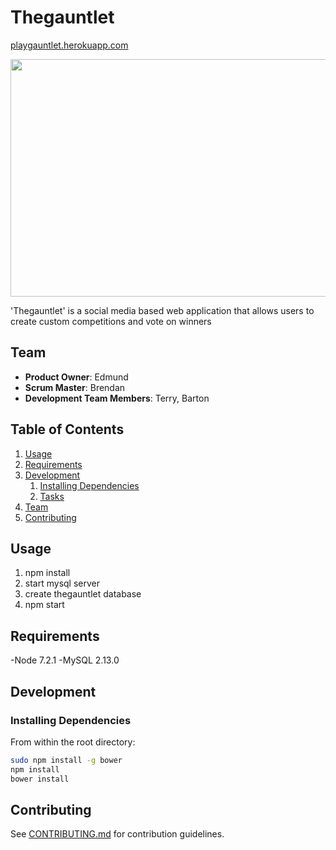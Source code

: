 # Thegauntlet
<a href="https://playgauntlet.herokuapp.com/#/">playgauntlet.herokuapp.com<a/>

<img src="https://s3-us-west-1.amazonaws.com/taegyudocs/thegauntletLanding.png" width="680px" height="380">

'Thegauntlet' is a social media based web application that allows users to create custom competitions and vote on winners
## Team

  - __Product Owner__: Edmund
  - __Scrum Master__: Brendan
  - __Development Team Members__: Terry, Barton

## Table of Contents

1. [Usage](#Usage)
1. [Requirements](#requirements)
1. [Development](#development)
    1. [Installing Dependencies](#installing-dependencies)
    1. [Tasks](#tasks)
1. [Team](#team)
1. [Contributing](#contributing)

## Usage

1. npm install
2. start mysql server
3. create thegauntlet database
4. npm start

## Requirements

-Node 7.2.1
-MySQL 2.13.0

## Development

### Installing Dependencies

From within the root directory:

```sh
sudo npm install -g bower
npm install
bower install
```

## Contributing

See [CONTRIBUTING.md](CONTRIBUTING.md) for contribution guidelines.
